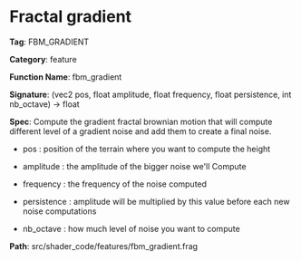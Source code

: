 # Fractal gradient

**Tag**: FBM_GRADIENT

**Category**: feature

**Function Name**: fbm_gradient

**Signature**: (vec2 pos, float amplitude, float frequency, float persistence, int nb_octave) -> float

**Spec**: Compute the gradient fractal brownian motion that will compute different level of a gradient noise and add them to create a final noise.

- pos : position of the terrain where you want to compute the height

- amplitude : the amplitude of the bigger noise we'll Compute

- frequency : the frequency of the noise computed

- persistence : amplitude will be multiplied by this value before each new noise computations

- nb_octave : how much level of noise you want to compute



**Path**: src/shader_code/features/fbm_gradient.frag

